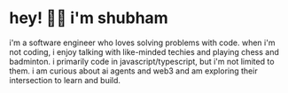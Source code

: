 # hey! 👋🏼 i'm shubham  

i'm a software engineer who loves solving problems with code. when i'm not coding, i enjoy talking with like-minded techies and playing chess and badminton. i primarily code in javascript/typescript, but i'm not limited to them. i am curious about ai agents and web3 and am exploring their intersection to learn and build.
